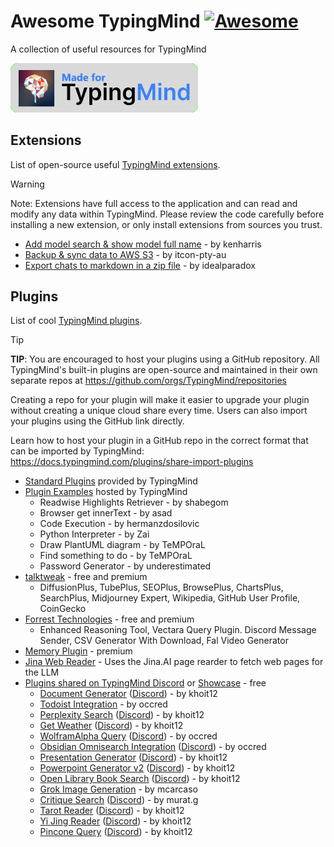 # Awesome TypingMind [![Awesome](https://awesome.re/badge.svg)](https://awesome.re)

A collection of useful resources for TypingMind

<img src="logos/made_for_typingmind.png" title="Made for TypingMind" width="300">

## Extensions

List of open-source useful [TypingMind extensions](https://docs.typingmind.com/typing-mind-extensions).

> [!WARNING]
> Note: Extensions have full access to the application and can read and modify any data within TypingMind. Please review the code carefully before installing a new extension, or only install extensions from sources you trust.

- [Add model search & show model full name](https://gist.github.com/trungdq88/0fae23af49e1c8fb43b36b78f2c5cdcf) - by kenharris
- [Backup & sync data to AWS S3](https://github.com/itcon-pty-au/typingmind-cloud-backup) - by itcon-pty-au
- [Export chats to markdown in a zip file](https://gist.github.com/lzilioli/a8298c8622a69768cec9f872c6bb128c) - by idealparadox


## Plugins

List of cool [TypingMind plugins](https://docs.typingmind.com/plugins).

> [!TIP]
> **TIP**: You are encouraged to host your plugins using a GitHub repository. All TypingMind's built-in plugins are open-source and maintained in their own separate repos at https://github.com/orgs/TypingMind/repositories
> 
> Creating a repo for your plugin will make it easier to upgrade your plugin without creating a unique cloud share every time. Users can also import your plugins using the GitHub link directly.
> 
> Learn how to host your plugin in a GitHub repo in the correct format that can be imported by TypingMind: https://docs.typingmind.com/plugins/share-import-plugins


- [Standard Plugins](https://github.com/orgs/TypingMind/repositories?q=plugin) provided by TypingMind
- [Plugin Examples](https://docs.typingmind.com/plugins/plugins-examples) hosted by TypingMind
  - Readwise Highlights Retriever - by shabegom
  - Browser get innerText - by asad
  - Code Execution - by hermanzdosilovic
  - Python Interpreter - by Zai
  - Draw PlantUML diagram - by TeMPOraL
  - Find something to do - by TeMPOraL
  - Password Generator - by underestimated
- [talktweak](https://www.talktweak.com/) - free and premium
  - DiffusionPlus, TubePlus, SEOPlus, BrowsePlus, ChartsPlus, SearchPlus, Midjourney Expert, Wikipedia, GitHub User Profile, CoinGecko
- [Forrest Technologies](https://plugins.forresttechnologies.com/) - free and premium
  - Enhanced Reasoning Tool, Vectara Query Plugin. Discord Message Sender, CSV Generator With Download, Fal Video Generator
- [Memory Plugin](https://www.memoryplugin.com/) - premium
- [Jina Web Reader](https://github.com/jdblack/typingmind_jina_web_reader) - Uses the Jina.AI page rearder to fetch web pages for the LLM
- [Plugins shared on TypingMind Discord](https://discord.com/channels/1087527241505853520/1120236521732182056) or [Showcase](https://discord.com/channels/1087527241505853520/1140505087148568576) - free
  - [Document Generator](https://cloud.typingmind.com/plugins/p-01JC4MFPZ80KPJ2G0VDQ7Y1SND) ([Discord](https://discord.com/channels/1087527241505853520/1140505087148568576/threads/1304251170034024579)) - by khoit12
  - [Todoist Integration](https://cloud.typingmind.com/plugins/p-01JC4TCVZYNTY6BB39XBKY8JTC) - by occred
  - [Perplexity Search](https://cloud.typingmind.com/plugins/p-01JC9HXPV708RY6B68RY6CAWW1) ([Discord](https://discord.com/channels/1087527241505853520/1140505087148568576/threads/1300646475902222359)) - by khoit12
  - [Get Weather](https://cloud.typingmind.com/plugins/p-01JBYQ5W1WHD7GSRHZK9KC4JTW) ([Discord](https://discord.com/channels/1087527241505853520/1140505087148568576/threads/1300941341764747426)) - by khoit12
  - [WolframAlpha Query](https://cloud.typingmind.com/plugins/p-01JBZQ6VTK3XNV65DXGKYYFXJ9) ([Discord](https://discord.com/channels/1087527241505853520/1140505087148568576/threads/1303558264365125672)) - by occred
  - [Obsidian Omnisearch Integration](https://cloud.typingmind.com/plugins/p-01JBQCW0G2VQSFJN5FB08F4FHA) ([Discord](https://discord.com/channels/1087527241505853520/1140505087148568576/threads/1302387458352091308)) - by occred
  - [Presentation Generator](https://cloud.typingmind.com/plugins/p-01JCBPXPFC2KN4WC9W8JTG1J97) ([Discord](https://discord.com/channels/1087527241505853520/1140505087148568576/threads/1305244812982620201)) - by khoit12
  - [Powerpoint Generator v2](https://cloud.typingmind.com/plugins/p-01JFNRMF0J4GRZAN130BZQBE1T) ([Discord](https://discord.com/channels/1087527241505853520/1140505087148568576/threads/1319464238590464091)) - by khoit12
  - [Open Library Book Search](https://cloud.typingmind.com/plugins/p-01JBP40A4J7ZBZPFYZT17B0WY1) ([Discord](https://discord.com/channels/1087527241505853520/1140505087148568576/threads/1302015954707939399)) - by khoit12
  - [Grok Image Generation](https://cloud.typingmind.com/plugins/p-01JD02YSJ4RMYSMY2X2JRC21TN) - by mcarcaso
  - [Critique Search](https://cloud.typingmind.com/plugins/p-01JEZEHRCA8RGEXKHWR1H5GD4W) ([Discord](https://discord.com/channels/1087527241505853520/1140505087148568576/threads/1316933644060725258)) - by murat.g
  - [Tarot Reader](https://cloud.typingmind.com/plugins/p-01JEZNQ0G2QAKSQ19TE0QXPE1P) ([Discord](https://discord.com/channels/1087527241505853520/1140505087148568576/threads/1317061462375534624)) - by khoit12
  - [Yi Jing Reader](https://cloud.typingmind.com/plugins/p-01JF6JKT0F22W9WMCPPH3NXW4G) ([Discord](https://discord.com/channels/1087527241505853520/1140505087148568576/threads/1317951683065548931)) - by khoit12
  - [Pincone Query](https://cloud.typingmind.com/plugins/p-01JGQ4928PFXRAVTW2WXZJCX11) ([Discord](https://discord.com/channels/1087527241505853520/1140505087148568576/threads/1302015954707939399)) - by khoit12
  
